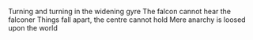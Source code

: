 Turning and turning in the widening gyre
The falcon cannot hear the falconer
Things fall apart, the centre cannot hold
Mere anarchy is loosed upon the world
